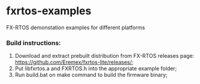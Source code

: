 # fxrtos-examples
FX-RTOS demonstation examples for different platforms
### Build instructions:
1. Download and extract prebuilt distribution from FX-RTOS releases page: https://github.com/Eremex/fxrtos-lite/releases/;
2. Put libfxrtos.a and FXRTOS.h into the appropriate example folder;
3. Run build.bat on make command to build the firmware binary;
